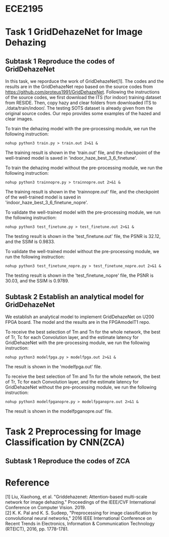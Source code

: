 # ECE2195

# Task 1 GridDehazeNet for Image Dehazing

## Subtask 1 Reproduce the codes of GridDehazeNet

  In this task, we reporduce the work of GridDehazeNet[1]. The codes and the results are in the GridDehazeNet repo based on the source codes from https://github.com/proteus1991/GridDehazeNet. Following the instructions of the source codes, we first download the ITS (for indoor) training dataset from RESIDE. Then, copy hazy and clear folders from downloaded ITS to ./data/train/indoor/. The testing SOTS dataset is already given from the original source codes. Our repo provides some examples of the hazed and clear images.
  
 To train the dehazing model with the pre-processing module, we run the following instruction:
 
    nohup python3 train.py > train.out 2>&1 &
  
 The training result is shown in the 'train.out' file, and the checkpoint of the well-trained model is saved in 'indoor_haze_best_3_6_finetune'.
 
 To train the dehazing model without the pre-processing module, we run the following instruction:
 
    nohup python3 trainnopre.py > trainnopre.out 2>&1 &
  
 The training result is shown in the 'trainnopre.out' file, and the checkpoint of the well-trained model is saved in 'indoor_haze_best_3_6_finetune_nopre'.
 
 To validate the well-trained model with the pre-processing module, we run the following instruction:
 
    nohup python3 test_finetune.py > test_finetune.out 2>&1 &
  
 The testing result is shown in the 'test_finetune.out' file, the PSNR is 32.12, and the SSIM is 0.9833.
 
 To validate the well-trained model without the pre-processing module, we run the following instruction:
 
    nohup python3 test_finetune_nopre.py > test_finetune_nopre.out 2>&1 &
  
 The testing result is shown in the 'test_finetune_nopre' file, the PSNR is 30.03, and the SSIM is 0.9789.
 
 ## Subtask 2 Establish an analytical model for GridDehazeNet
 
   We establish an analytical model to implement GridDehazeNet on U200 FPGA board. The model and the results are in the FPGAmodelT1 repo.
   
   To receive the best selection of Tm and Tn for the whole network, the best of Tr, Tc for each Convolution layer, and the estimate latency for GridDehazeNet with the pre-processing module, we run the following instruction:
   
    nohup python3 modelfpga.py > modelfpga.out 2>&1 &
   
The result is shown in the 'modelfpga.out' file.

To receive the best selection of Tm and Tn for the whole network, the best of Tr, Tc for each Convolution layer, and the estimate latency for GridDehazeNet without the pre-processing module, we run the following instruction:

    nohup python3 modelfpganopre.py > modelfpganopre.out 2>&1 &
   
The result is shown in the modelfpganopre.out' file.
  
# Task 2 Preprocessing for Image Classification by CNN(ZCA)

## Subtask 1 Reproduce the codes of ZCA

  
  
  
  
  
  
  
  
  
  
  
  
  
# Reference
[1] Liu, Xiaohong, et al. "Griddehazenet: Attention-based multi-scale network for image dehazing." Proceedings of the IEEE/CVF International Conference on Computer Vision. 2019.<br>
[2] K. K. Pal and K. S. Sudeep, "Preprocessing for image classification by convolutional neural networks," 2016 IEEE International Conference on Recent Trends in Electronics, Information & Communication Technology (RTEICT), 2016, pp. 1778-1781.<br>
